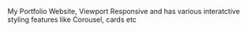 My Portfolio Website, Viewport Responsive and has various interatctive styling features like Corousel, cards etc
